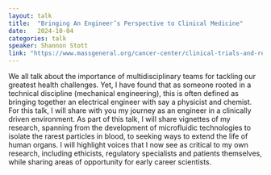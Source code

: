 ```yaml
---
layout: talk
title:  "Bringing An Engineer’s Perspective to Clinical Medicine"
date:   2024-10-04
categories: talk
speaker: Shannon Stott
link: "https://www.massgeneral.org/cancer-center/clinical-trials-and-research/center-for-cancer-research/investigators/stott-lab"
---
```

We all talk about the importance of multidisciplinary teams for tackling our greatest health challenges. Yet, I have found that as someone rooted in a technical discipline (mechanical engineering), this is often defined as bringing together an electrical engineer with say a physicist and chemist. For this talk, I will share with you my journey as an engineer in a clinically driven environment. As part of this talk, I will share vignettes of my research, spanning from the development of microfluidic technologies to isolate the rarest particles in blood, to seeking ways to extend the life of human organs. I will highlight voices that I now see as critical to my own research, including ethicists, regulatory specialists and patients themselves, while sharing areas of opportunity for early career scientists.
